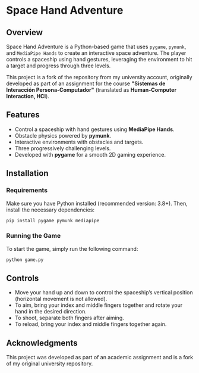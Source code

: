 # Space Hand Adventure

## Overview
Space Hand Adventure is a Python-based game that uses `pygame`, `pymunk`, and `MediaPipe Hands` to create an interactive space adventure. The player controls a spaceship using hand gestures, leveraging the environment to hit a target and progress through three levels.

This project is a fork of the repository from my university account, originally developed as part of an assignment for the course **"Sistemas de Interacción Persona-Computador"** (translated as **Human-Computer Interaction, HCI**).

## Features
- Control a spaceship with hand gestures using **MediaPipe Hands**.
- Obstacle physics powered by **pymunk**.
- Interactive environments with obstacles and targets.
- Three progressively challenging levels.
- Developed with **pygame** for a smooth 2D gaming experience.

## Installation
### Requirements
Make sure you have Python installed (recommended version: 3.8+). Then, install the necessary dependencies:

```sh
pip install pygame pymunk mediapipe
```

### Running the Game
To start the game, simply run the following command:

```sh
python game.py
```


## Controls
- Move your hand up and down to control the spaceship’s vertical position (horizontal movement is not allowed).
- To aim, bring your index and middle fingers together and rotate your hand in the desired direction.
- To shoot, separate both fingers after aiming.
- To reload, bring your index and middle fingers together again.

## Acknowledgments
This project was developed as part of an academic assignment and is a fork of my original university repository.
